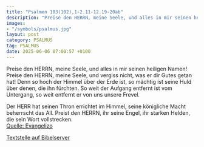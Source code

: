 ```yaml
---
title: "Psalmen 103(102),1-2.11-12.19-20ab"
description: "Preise den HERRN, meine Seele, und alles in mir seinen heiligen Namen! Preise den HERRN, meine Seele, und vergiss nicht, was er dir Gutes getan hat! Denn so hoch der Himmel über der Erde ist, so mächtig ist seine Huld über denen, die ihn fürchten. So weit der Aufgang entfernt ist...."
images:
- "/symbols/psalmus.jpg"
layout: post
category: PSALMUS
tag: PSALMUS
date: 2025-06-06 07:00:57 +0100
---
```

Preise den HERRN, meine Seele, und alles in mir seinen heiligen Namen!
Preise den HERRN, meine Seele, und vergiss nicht, was er dir Gutes getan hat!
Denn so hoch der Himmel über der Erde ist, so mächtig ist seine Huld über denen, die ihn fürchten.
So weit der Aufgang entfernt ist vom Untergang, so weit entfernt er von uns unsere Frevel.<!--more-->

Der HERR hat seinen Thron errichtet im Himmel, 
seine königliche Macht beherrscht das All.
Preist den HERRN, ihr seine Engel,
ihr starken Helden, die sein Wort vollstrecken.<br>
[Quelle: Evangelizo](https://evangeliumtagfuertag.org/DE/gospel)

[Textstelle auf Bibelserver](https://www.bibleserver.com/EU/ps103(102),1-2.11-12.19-20ab)
